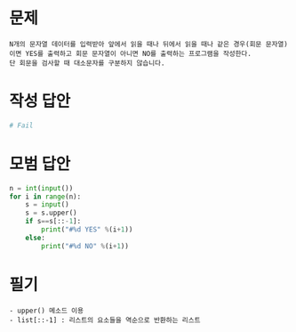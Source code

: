 # 문제 
~~~
N개의 문자열 데이터를 입력받아 앞에서 읽을 때나 뒤에서 읽을 때나 같은 경우(회문 문자열)
이면 YES를 출력하고 회문 문자열이 아니면 NO를 출력하는 프로그램을 작성한다.
단 회문을 검사할 때 대소문자를 구분하지 않습니다.
~~~

# 작성 답안 
~~~python
# Fail
~~~

# 모범 답안 
~~~python
n = int(input())
for i in range(n):
    s = input()
    s = s.upper()
    if s==s[::-1]:
        print("#%d YES" %(i+1))
    else:
        print("#%d NO" %(i+1))
~~~

# 필기 
~~~
- upper() 메소드 이용
- list[::-1] : 리스트의 요소들을 역순으로 반환하는 리스트
~~~
